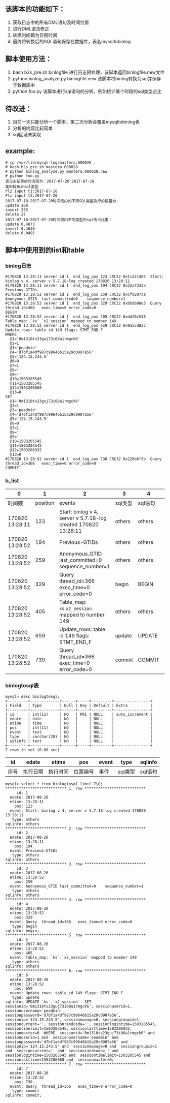 ## 该脚本的功能如下：
1. 获取日志中的所有DML语句及时间位置
2. 进行DML语法修正
3. 转换时间戳为日期时间
4. 最终将转换后的SQL语句保存在数据库，表名mysqltobinlog

## 脚本使用方法：
1. bash b2s_pre.sh binlogfile 进行日志预处理，该脚本返回binlogfile.new文件
2. python binlog_analyze.py binlogfile.new  该脚本将binlog转换为sql并保存于数据库中
3. python foo.py  该脚本进行sql语句的分析，例如统计某个时段的sql类型占比

## 待改进：
1. 目前一次只能分析一个脚本，第二次分析会覆盖mysqltobinlog表
2. 分析的内容比较简单
3. sql回滚未实现

## example:

```shell
# cp /var/lib/mysql-log/mastera.000028 .
# bash b2s_pre.sh mastera.000028 
# python binlog_analyze.py mastera.000028.new 
# python foo.py
该日志记录的时间段为：2017-07-20 2017-07-18 
某时段统计sql类型
Plz input t1:2017-07-18
Plz input t2:2017-07-20
2017-07-18~2017-07-20时间段内的不同SQL类型执行的数量为：
update 268 
insert 255 
delete 27 
2017-07-18~2017-07-20时间段内不同类型的sql所占比重：
update 0.4873 
insert 0.4636 
delete 0.0491
```
## 脚本中使用到的list和table

### binlog日志

```shell
#170820 13:28:11 server id 1  end_log_pos 123 CRC32 0x1cd21485 	Start: binlog v 4, server v 5.7.18-log created 170820 13:28:11
#170820 13:28:11 server id 1  end_log_pos 194 CRC32 0x32a7332a 	Previous-GTIDs
#170820 13:28:52 server id 1  end_log_pos 259 CRC32 0xcfd207ca 	Anonymous_GTID	last_committed=0	sequence_number=1
#170820 13:28:52 server id 1  end_log_pos 329 CRC32 0xbbd608e3 	Query	thread_id=366	exec_time=0	error_code=0
BEGIN
#170820 13:28:52 server id 1  end_log_pos 405 CRC32 0xdd20c538 	Table_map: `ks`.`x2_session` mapped to number 149
#170820 13:28:52 server id 1  end_log_pos 659 CRC32 0x9a55d823 	Update_rows: table id 149 flags: STMT_END_F
WHERE
  @1='0m1310tv23guj73i08a1rmgck6' 
  @2=1 
  @3='peadmin' 
  @4='d7bf1a4df987c99646b15a29c0907a56' 
  @5='124.15.243.5' 
  @6=0 
  @7=1 
  @8='' 
  @9='' 
  @10=1503205545 
  @11=1503205545 
  @12=1503206088 
  @13=0 
SET
  @1='0m1310tv23guj73i08a1rmgck6' 
  @2=1 
  @3='peadmin' 
  @4='d7bf1a4df987c99646b15a29c0907a56' 
  @5='124.15.243.5' 
  @6=0 
  @7=1 
  @8='' 
  @9='' 
  @10=1503205545 
  @11=1503205545 
  @12=1503206932 
  @13=0 
#170820 13:28:52 server id 1  end_log_pos 730 CRC32 0x226b6f3b 	Query	thread_id=366	exec_time=0	error_code=0
COMMIT

```

### b_list

| 0               | 1        | 2                                        | 3      | 4      |                   |
| --------------- | -------- | ---------------------------------------- | ------ | ------ | ----------------- |
| 时间戳             | position | events                                   | sql类型  | sql语句  |                   |
| 170820 13:28:11 | 123      | Start: binlog v 4, server v 5.7.18-log created 170820 13:28:11 | others | others |                   |
| 170820 13:28:52 | 194      | Previous-GTIDs                           | others | others |                   |
| 170820 13:28:52 | 259      | Anonymous_GTID	last_committed=0	sequence_number=1 | others | others |                   |
| 170820 13:28:52 | 329      | Query	thread_id=366	exec_time=0	error_code=0 | begin  | BEGIN  |                   |
| 170820 13:28:52 | 405      | Table_map: `ks`.`x2_session` mapped to number 149 | others | others |                   |
| 170820 13:28:52 | 659      | Update_rows: table id 149 flags: STMT_END_F | update | UPDATE | `ks`.`x2_session` |
| 170820 13:28:52 | 730      | Query	thread_id=366	exec_time=0	error_code=0 | commit | COMMIT |                   |

### binlogtosql表

```shell
mysql> desc binlogtosql;
+---------+-------------+------+-----+---------+----------------+
| Field   | Type        | Null | Key | Default | Extra          |
+---------+-------------+------+-----+---------+----------------+
| id      | int(11)     | NO   | PRI | NULL    | auto_increment |
| edate   | date        | NO   |     | NULL    |                |
| etime   | time        | NO   |     | NULL    |                |
| pos     | int(11)     | NO   |     | NULL    |                |
| event   | text        | NO   |     | NULL    |                |
| type    | varchar(20) | NO   |     | NULL    |                |
| sqlinfo | text        | NO   |     | NULL    |                |
+---------+-------------+------+-----+---------+----------------+
7 rows in set (0.00 sec)

```

| id   | edate | etime | pos  | event | type  | sqlinfo |
| ---- | ----- | ----- | ---- | ----- | ----- | ------- |
| 序号   | 执行日期  | 执行时间  | 位置编号 | 事件    | sql类型 | sql语句   |

```shell
mysql> select * from binlogtosql limit 7\G;
*************************** 1. row ***************************
     id: 1
  edate: 2017-08-20
  etime: 13:28:11
    pos: 123
  event: Start: binlog v 4, server v 5.7.18-log created 170820 13:28:11
   type: others
sqlinfo: others
*************************** 2. row ***************************
     id: 2
  edate: 2017-08-20
  etime: 13:28:11
    pos: 194
  event: Previous-GTIDs
   type: others
sqlinfo: others
*************************** 3. row ***************************
     id: 3
  edate: 2017-08-20
  etime: 13:28:52
    pos: 259
  event: Anonymous_GTID	last_committed=0	sequence_number=1
   type: others
sqlinfo: others
*************************** 4. row ***************************
     id: 4
  edate: 2017-08-20
  etime: 13:28:52
    pos: 329
  event: Query	thread_id=366	exec_time=0	error_code=0
   type: begin
sqlinfo: begin;
*************************** 5. row ***************************
     id: 5
  edate: 2017-08-20
  etime: 13:28:52
    pos: 405
  event: Table_map: `ks`.`x2_session` mapped to number 149
   type: others
sqlinfo: others
*************************** 6. row ***************************
     id: 6
  edate: 2017-08-20
  etime: 13:28:52
    pos: 659
  event: Update_rows: table id 149 flags: STMT_END_F
   type: update
sqlinfo: UPDATE `ks`.`x2_session`  SET  sessionid='0m1310tv23guj73i08a1rmgck6', sessionuserid=1, sessionusername='peadmin', sessionpassword='d7bf1a4df987c99646b15a29c0907a56', sessionip='124.15.243.5', sessionmanage=0, sessiongroupid=1, sessioncurrent='', sessionrandcode='', sessionlogintime=1503205545, sessiontimelimit=1503205545, sessionlasttime=1503206932, sessionmaster=0  WHERE  sessionid='0m1310tv23guj73i08a1rmgck6' and  sessionuserid=1 and  sessionusername='peadmin' and  sessionpassword='d7bf1a4df987c99646b15a29c0907a56' and  sessionip='124.15.243.5' and  sessionmanage=0 and  sessiongroupid=1 and  sessioncurrent='' and  sessionrandcode='' and  sessionlogintime=1503205545 and  sessiontimelimit=1503205545 and  sessionlasttime=1503206088 and  sessionmaster=0;
*************************** 7. row ***************************
     id: 7
  edate: 2017-08-20
  etime: 13:28:52
    pos: 730
  event: Query	thread_id=366	exec_time=0	error_code=0
   type: commit
sqlinfo: commit;
```

